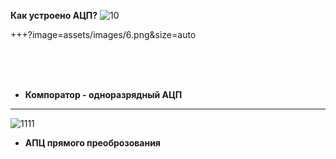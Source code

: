 **Как устроено АЦП?** 
![10](assets/images/5.png) 

+++?image=assets/images/6.png&size=auto  

<br><br><br>

- **Компоратор - одноразрядный АЦП**

---
![1111](assets/images/123.gif)
- **АПЦ прямого преоброзования**
